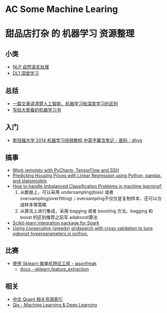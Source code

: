# AC Some Machine Learing
# 甜品店打杂 的 机器学习 资源整理

## 小类
- [NLP 自然语言处理](NLP.md)
- [DL1 深度学习](DL1.md)

## 总括
- [一篇文章讲清楚人工智能、机器学习和深度学习的区别](https://36kr.com/p/5052482.html)
- [写给大家看的机器学习书](https://zhuanlan.zhihu.com/machine-learning-book)

## 入门
- [斯坦福大学 2014 机器学习视频教程 中英字幕含笔记 - 密码：dhvg](http://pan.baidu.com/s/1hsPhlPy)

## 搞事
- [Work remotely with PyCharm, TensorFlow and SSH](https://medium.com/@erikhallstrm/work-remotely-with-pycharm-tensorflow-and-ssh-c60564be862d)
- [Predicting Housing Prices with Linear Regression using Python, pandas, and statsmodels](http://www.learndatasci.com/predicting-housing-prices-linear-regression-using-python-pandas-statsmodels/)
- [How to handle Imbalanced Classification Problems in machine learning?](https://www.analyticsvidhya.com/blog/2017/03/imbalanced-classification-problem/)
    1. 从数据上，可以采用 undersampling(bias) 或者 oversampling(overfitting)；oversampling不仅仅是复制样本，还可以合成样本等策略   
    2. 从算法上进行集成，采用 bagging 或者 boosting 方法，bagging 和 boost 的区别推荐之前写 adaboost算法
- [Scikit-learn integration package for Spark](https://github.com/databricks/spark-sklearn)
- [Using consecutive (greedy) gridsearch with cross validation to tune xgboost hyperparameters in python.](https://github.com/teezeit/tuning_xgboost)

## 比赛
- [使用 Sklearn 做单机特征工程 - jasonfreak](http://www.cnblogs.com/jasonfreak/p/5448385.html)
    - [docs - sklearn.feature_extraction](http://scikit-learn.org/stable/modules/feature_extraction.html)

## 相关
- [中文 Quant 相关资源索引](https://github.com/thuquant/awesome-quant)
- [Qix - Machine Learning & Deep Learning](https://github.com/ty4z2008/Qix)

